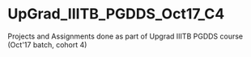 # UpGrad_IIITB_PGDDS_Oct17_C4
Projects and Assignments done as part of Upgrad IIITB PGDDS course (Oct'17 batch, cohort 4)
